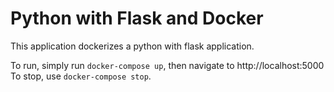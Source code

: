 # Python with Flask and Docker

This application dockerizes a python with flask application.

To run, simply run `docker-compose up`, then navigate to http://localhost:5000
To stop, use `docker-compose stop`.
